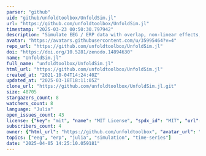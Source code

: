 ```yaml
---
parser: "github"
uid: "github/unfoldtoolbox/UnfoldSim.jl"
url: "https://github.com/unfoldtoolbox/UnfoldSim.jl"
timestamp: "2025-03-23 00:50:30.797942"
description: "Simulate EEG / ERP data with overlap, non-linear effects, multiple regression"
avatar: "https://avatars.githubusercontent.com/u/35995464?v=4"
repo_url: "https://github.com/unfoldtoolbox/UnfoldSim.jl"
doi: "https://doi.org/10.5281/zenodo.14894630"
name: "UnfoldSim.jl"
full_name: "unfoldtoolbox/UnfoldSim.jl"
html_url: "https://github.com/unfoldtoolbox/UnfoldSim.jl"
created_at: "2021-10-04T14:24:40Z"
updated_at: "2025-03-18T18:11:05Z"
clone_url: "https://github.com/unfoldtoolbox/UnfoldSim.jl.git"
size: 48705
stargazers_count: 8
watchers_count: 8
language: "Julia"
open_issues_count: 43
license: {"key": "mit", "name": "MIT License", "spdx_id": "MIT", "url": "https://api.github.com/licenses/mit", "node_id": "MDc6TGljZW5zZTEz"}
subscribers_count: 4
owner: {"html_url": "https://github.com/unfoldtoolbox", "avatar_url": "https://avatars.githubusercontent.com/u/35995464?v=4", "login": "unfoldtoolbox", "type": "Organization"}
topics: ["eeg", "erp", "julia", "simulation", "time-series"]
date: "2025-04-05 14:25:10.059181"
---
```

